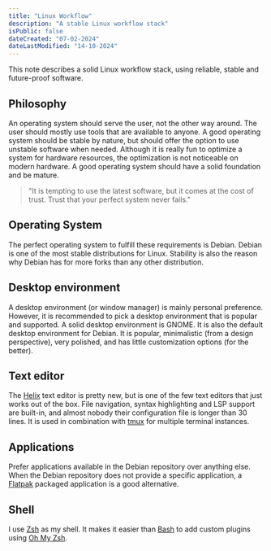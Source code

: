 ```yaml
---
title: "Linux Workflow"
description: "A stable Linux workflow stack"
isPublic: false
dateCreated: "07-02-2024"
dateLastModified: "14-10-2024"
---
```


This note describes a solid Linux workflow stack, using reliable, stable and
future-proof software.

## Philosophy
An operating system should serve the user, not the other way around. The user
should mostly use tools that are available to anyone. A good operating system
should be stable by nature, but should offer the option to use unstable software
when needed. Although it is really fun to optimize a system for hardware
resources, the optimization is not noticeable on modern hardware. A good
operating system should have a solid foundation and be mature.

> "It is tempting to use the latest software, but it comes at the cost of trust.
> Trust that your perfect system never fails."

## Operating System
The perfect operating system to fulfill these requirements is Debian. Debian is
one of the most stable distributions for Linux. Stability is also the reason why
Debian has for more forks than any other distribution.

## Desktop environment
A desktop environment (or window manager) is mainly personal preference.
However, it is recommended to pick a desktop environment that is popular and
supported. A solid desktop environment is GNOME. It is also the default desktop
environment for Debian. It is popular, minimalistic (from a design perspective),
very polished, and has little customization options (for the better).

## Text editor
The [Helix](helix) text editor is pretty new, but is one of the few text editors
that just works out of the box. File navigation, syntax highlighting and LSP
support are built-in, and almost nobody their configuration file is longer than
30 lines. It is used in combination with [tmux](tmux) for multiple terminal
instances.

## Applications
Prefer applications available in the Debian repository over anything else.
When the Debian repository does not provide a specific application, a
[Flatpak](flatpak) packaged application is a good alternative.

## Shell
I use [Zsh](zsh) as my shell. It makes it easier than [Bash](bash) to add custom
plugins using [Oh My Zsh](oh-my-zsh).
